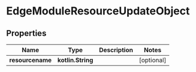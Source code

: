 
# EdgeModuleResourceUpdateObject

## Properties
Name | Type | Description | Notes
------------ | ------------- | ------------- | -------------
**resourcename** | **kotlin.String** |  |  [optional]



